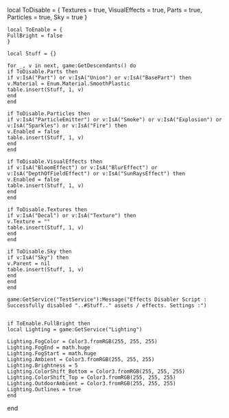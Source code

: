 local ToDisable = {
    Textures = true,
    VisualEffects = true,
    Parts = true,
    Particles = true,
    Sky = true
    }
    
    local ToEnable = {
    FullBright = false
    }
    
    local Stuff = {}
    
    for _, v in next, game:GetDescendants() do
    if ToDisable.Parts then
    if v:IsA("Part") or v:IsA("Union") or v:IsA("BasePart") then
    v.Material = Enum.Material.SmoothPlastic
    table.insert(Stuff, 1, v)
    end
    end
    
    if ToDisable.Particles then
    if v:IsA("ParticleEmitter") or v:IsA("Smoke") or v:IsA("Explosion") or v:IsA("Sparkles") or v:IsA("Fire") then
    v.Enabled = false
    table.insert(Stuff, 1, v)
    end
    end
    
    if ToDisable.VisualEffects then
    if v:IsA("BloomEffect") or v:IsA("BlurEffect") or v:IsA("DepthOfFieldEffect") or v:IsA("SunRaysEffect") then
    v.Enabled = false
    table.insert(Stuff, 1, v)
    end
    end
    
    if ToDisable.Textures then
    if v:IsA("Decal") or v:IsA("Texture") then
    v.Texture = ""
    table.insert(Stuff, 1, v)
    end
    end
    
    if ToDisable.Sky then
    if v:IsA("Sky") then
    v.Parent = nil
    table.insert(Stuff, 1, v)
    end
    end
    end
    
    game:GetService("TestService"):Message("Effects Disabler Script : Successfully disabled "..#Stuff.." assets / effects. Settings :")

    
    if ToEnable.FullBright then
    local Lighting = game:GetService("Lighting")
    
    Lighting.FogColor = Color3.fromRGB(255, 255, 255)
    Lighting.FogEnd = math.huge
    Lighting.FogStart = math.huge
    Lighting.Ambient = Color3.fromRGB(255, 255, 255)
    Lighting.Brightness = 5
    Lighting.ColorShift_Bottom = Color3.fromRGB(255, 255, 255)
    Lighting.ColorShift_Top = Color3.fromRGB(255, 255, 255)
    Lighting.OutdoorAmbient = Color3.fromRGB(255, 255, 255)
    Lighting.Outlines = true
    end
end
